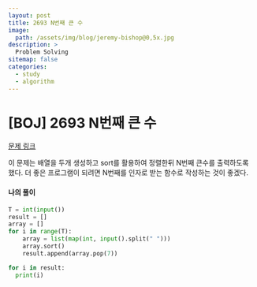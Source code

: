 ```yaml
---
layout: post
title: 2693 N번째 큰 수
image:
  path: /assets/img/blog/jeremy-bishop@0,5x.jpg
description: >
  Problem Solving
sitemap: false
categories:
  - study
  - algorithm
---
```


# [BOJ] 2693 N번째 큰 수

[문제 링크](boj.kr/=2693)

이 문제는 배열을 두개 생성하고 sort를 활용하여 정렬한뒤 N번째 큰수를 출력하도록 했다.
더 좋은 프로그램이 되려면 N번째를 인자로 받는 함수로 작성하는 것이 좋겠다.

#### 나의 풀이

```python
T = int(input())
result = []
array = []
for i in range(T):
    array = list(map(int, input().split(" ")))
    array.sort()
    result.append(array.pop(7))

for i in result:
  print(i)
```
